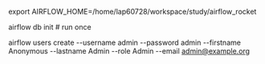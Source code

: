 export AIRFLOW_HOME=/home/lap60728/workspace/study/airflow_rocket

airflow db init # run once

airflow users create --username admin --password admin --firstname Anonymous --lastname Admin --role Admin --email admin@example.org
